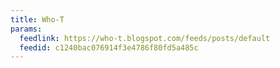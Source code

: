 ```yaml
---
title: Who-T
params:
  feedlink: https://who-t.blogspot.com/feeds/posts/default
  feedid: c1240bac076914f3e4786f80fd5a485c
---
```

